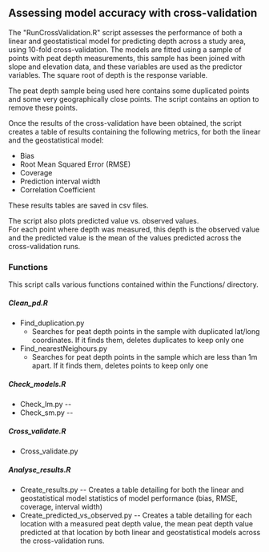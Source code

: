 ## Assessing model accuracy with cross-validation

The "RunCrossValidation.R" script assesses the performance of both a linear and geostatistical model for predicting depth across a study area, using 10-fold cross-validation.
The models are fitted using a sample of points with peat depth measurements, this sample has been joined with slope and elevation data, and these variables are used as the predictor variables. 
The square root of depth is the response variable.   

The peat depth sample being used here contains some duplicated points and some very geographically close points. The script contains an option to remove these points. 

Once the results of the cross-validation have been obtained, the script creates a table of results containing the following metrics, for both the linear and the geostatistical model:
* Bias
* Root Mean Squared Error (RMSE)
* Coverage
* Prediction interval width 
* Correlation Coefficient  

These results tables are saved in csv files.

The script also plots predicted value vs. observed values.  
For each point where depth was measured, this depth is the observed value and the predicted value is the mean of the values predicted across the cross-validation runs.

### Functions
This script calls various functions contained within the Functions/ directory.  

##### Clean_pd.R
* Find_duplication.py 
    * Searches for peat depth points in the sample with duplicated lat/long coordinates. If it finds them, deletes duplicates to keep only one   
* Find_nearestNeighours.py 
    * Searches for peat depth points in the sample which are less than 1m apart. If it finds them, deletes points to keep only one   

##### Check_models.R
* Check_lm.py --
* Check_sm.py --

##### Cross_validate.R
* Cross_validate.py 

##### Analyse_results.R
* Create_results.py -- Creates a table detailing for both the linear and geostatistical model statistics of model performance (bias, RMSE, coverage, interval width) 
* Create_predicted_vs_observed.py -- Creates a table detailing for each location with a measured peat depth value, the mean peat depth value predicted at that location by both linear and geostatistical models across the cross-validation runs.
